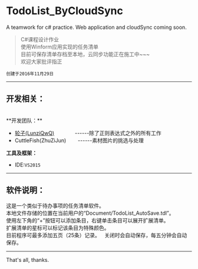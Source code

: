 # TodoList_ByCloudSync
A teamwork for c# practice.
Web application and cloudSync coming soon.

> C#课程设计作业   
> 使用Winform应用实现的任务清单    
> 目前可保存清单存档至本地，云同步功能正在施工中~~~    
> 欢迎大家批评指正  

`创建于2016年11月29日`  

---

## 开发相关：  
   <br>
**开发团队：**  

* [轮子(LunziQwQ)](https://github.com/LunziQwQ)　　　　------除了正则表达式之外的所有工作   
* CuttleFish(ZhuZiJun)  　　------素材图片的挑选与处理  

**工具及框架：**

* IDE:`VS2015`  
    
---

## 软件说明：  

   这是一个类似于待办事项的任务清单软件。  
   本地文件存储的位置在当前用户的“Document/TodoList_AutoSave.tdl”。  
   使用左下角的“+”按钮可以添加条目，右键单击条目可以展开扩展清单。  
   扩展清单的星标可以标记该条目为特殊颜色。  
   目前程序可最多添加五页（25条）记录。  
   关闭时会自动保存，每五分钟会自动保存。     
   
---

   That's all, thanks. 
